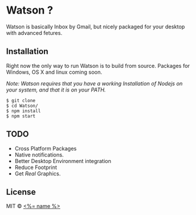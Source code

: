 # Watson ?

Watson is basically Inbox by Gmail, but nicely packaged for your desktop with advanced fetures.


## Installation

Right now the only way to run Watson is to build from source. Packages for Windows, OS X and linux coming soon.

*Note: Watson requires that you have a working Installation of Nodejs on your system, and that it is on your PATH.*

```
$ git clone
$ cd Watson/
$ npm install
$ npm start
```
## TODO
- Cross Platform Packages
- Native notifications.
- Better Desktop Environment integration
- Reduce Footprint
- Get *Real* Graphics.


## License

MIT © [<%= name %>](<%= website %>)
